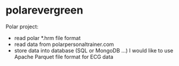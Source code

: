 # polarevergreen

Polar project:
* read polar *.hrm file format
* read data from polarpersonaltrainer.com
* store data into database (SQL or MongoDB ...) I would like to use Apache Parquet file format for ECG data
